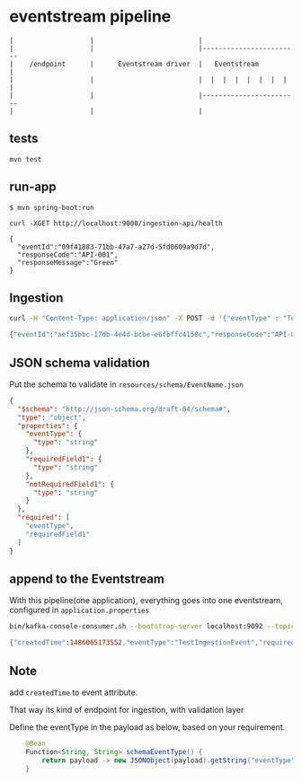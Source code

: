
eventstream pipeline
=========================


```
|                   |                          |
|                   |                          |------------------------
|    /endpoint      |      Eventstream driver  |   Eventstream         |
|                   |                          |  |  |  |  |  |  |  |  |
|                   |                          |------------------------
|                   |                          |

```


tests
-----

```
mvn test
```

run-app
-------

```
$ mvn spring-boot:run
```

```
curl -XGET http://localhost:9000/ingestion-api/health

{ 
  "eventId":"09f41883-71bb-47a7-a27d-5fd0609a9d7d",
  "responseCode":"API-001",
  "responseMessage":"Green"
}

```

Ingestion
---------

```bash
curl -H "Content-Type: application/json" -X POST -d '{"eventType" : "TestIngestionEvent", "someField1" : "someValue1"}' localhost:9000/ingestion-api/ingest

{"eventId":"aef35bbc-17db-4e4d-bcbe-e6fbffc4150c","responseCode":"API-002","responseMessage":"Payload accepted"}

```

JSON schema validation 
------------------------

Put the schema to validate in `resources/schema/EventName.json`

```json
{
  "$schema": "http://json-schema.org/draft-04/schema#",
  "type": "object",
  "properties": {
    "eventType": {
      "type": "string"
    },
    "requiredField1": {
      "type": "string"
    },
    "notRequiredField1": {
      "type": "string"
    }
  },
  "required": [
    "eventType",
    "requiredField1"
  ]
}
```


append to the Eventstream
-------------------------

With this pipeline(one application), everything goes into one eventstream, configured in 
`application.properties`

```bash
bin/kafka-console-consumer.sh --bootstrap-server localhost:9092 --topic "EventStream" --from-beginning

{"createdTime":1486065173552,"eventType":"TestIngestionEvent","requiredField1":"someValue1"}

```

Note
----

add `createdTime` to event attribute. 

That way its kind of endpoint for ingestion, with validation layer

Define the eventType in the payload as below, based on your requirement.

```java
    @Bean
    Function<String, String> schemaEventType() {
        return payload -> new JSONObject(payload).getString("eventType");
    }
```
